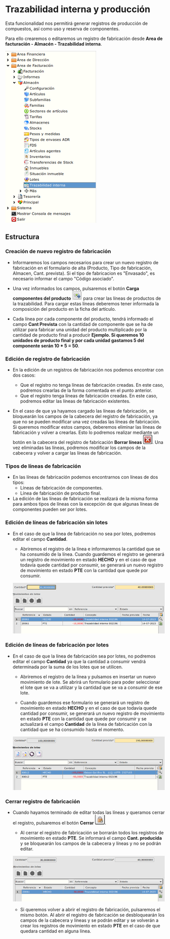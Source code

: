 # Trazabilidad interna y producción

Esta funcionalidad nos permitirá generar registros de producción de compuestos, así como uso y reserva de componentes.

Para ello crearemos o editaremos un registro de fabricación desde **Area de facturación - Almacén - Trazabilidad interna**.

![Ruta Trazabilidad](./img/ruta_trazabilidad.png)

## Estructura

### Creación de nuevo registro de fabricación
* Informaremos los campos necesarios para crear un nuevo registro de fabricación en el formulario de alta (Producto, Tipo de fabricación, Almacen, Cant. prevista). 
Si el tipo de fabricacion es "Envasado", es necesario informar el campo "Código asociado".

* Una vez informados los campos, pulsaremos el botón **Carga componentes del producto** ![Carga componentes del producto](./img/boton_carga.png) para crear las líneas de productos de la trazabilidad. Para cargar estas líneas deberemos tener informada la composición del producto en la ficha del artículo.

* Cada línea por cada componente del producto, tendrá informado el campo **Cant Prevista** con la cantidad de componente que se ha de utilizar para fabricar una unidad del producto multiplicado por la cantidad de producto final a producir **Ejemplo. Si queremos 10 unidades de producto final y por cada unidad gastamos 5 del componente serán 10 * 5 = 50**.

### Edición de registro de fabricación
* En la edición de un registros de fabricación nos podemos encontrar con dos casos:
    * Que el registro no tenga líneas de fabricación creadas. En este caso, podremos crearlas de la forma comentada en el punto anterior.
    * Que el registro tenga líneas de fabricación creadas. En este caso, podremos editar las líneas de fabricación existentes.

* En el caso de que ya hayamos cargado las líneas de fabricación, se bloquearán los campos de la cabecera del registro de fabricación, ya que no se pueden modificar una vez creadas las líneas de fabricación. Si queremos modificar estos campos, deberemos eliminar las líneas de fabricación y volver a crearlas. Esto lo podremos realizar mediante un botón en la cabecera del registro de fabricación **Borrar líneas** ![Borrar líneas](./img/boton_eliminar.png).
Una vez eliminadas las líneas, podremos modificar los campos de la cabecera y volver a cargar las líneas de fabricación.

### Tipos de líneas de fabricación
* En las líneas de fabricación podemos encontrarnos con líneas de dos tipos:
    * Líneas de fabricación de componentes.
    * Línea de fabricación de producto final.
* La edición de las líneas de fabricación se realizará de la misma forma para ambos tipos de líneas con la excepción de que algunas líneas de componentes pueden ser por lotes.

### Edición de líneas de fabricación sin lotes
* En el caso de que la línea de fabricación no sea por lotes, podremos editar el campo **Cantidad**. 
    * Abriremos el registro de la línea e informaremos la cantidad que se ha consumido de la línea. Cuando guardemos el registro se generará un registro de movimiento en estado **HECHO** y en el caso de que todavía quede cantidad por consumir, se generará un nuevo registro de movimiento en estado **PTE** con la cantidad que quede por consumir.

    ![Registro sin lotes](./img/registro_sinlotes.png)

### Edición de líneas de fabricación por lotes
* En el caso de que la línea de fabricación sea por lotes, no podremos editar el campo **Cantidad** ya que la cantidad a consumir vendrá determinada por la suma de los lotes que se utilicen.
    * Abriremos el registro de la línea y pulsamos en insertar un nuevo movimiento de lote. Se abrirá un formulario para poder seleccionar el lote que se va a utilizar y la cantidad que se va a consumir de ese lote.

    * Cuando guardemos ese formulario se generará un registro de movimiento en estado **HECHO** y en el caso de que todavía quede cantidad por consumir, se generará un nuevo registro de movimiento en estado **PTE** con la cantidad que quede por consumir y se actualizará el campo **Cantidad** de la línea de fabricación con la cantidad que se ha consumido hasta el momento.

    ![Registro con lotes](./img/registro_conlotes.png)

### Cerrar registro de fabricación
* Cuando hayamos terminado de editar todas las líneas y queramos cerrar el registro, pulsaremos el botón **Cerrar** ![Cerrar](./img/boton_cerrar.png). 
    * Al cerrar el registro de fabricación se borrarán todos los registros de movimiento en estado **PTE**. Se informará el campo **Cant. producida** y se bloquearán los campos de la cabecera y líneas y no se podrán editar.

    ![Registro cerrado](./img/registro_cerrado.png)
    
    * Si queremos volver a abrir el registro de fabricación, pulsaremos el mismo botón. Al abrir el registro de fabricación se desbloquearán los campos de la cabecera y líneas y se podrán editar y se volverán a crear los registros de movimiento en estado **PTE** en el caso de que quedara cantidad en alguna línea.